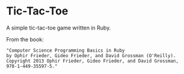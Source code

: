 Tic-Tac-Toe
===========

A simple tic-tac-toe game written in Ruby.

From the book:

    "Computer Science Programming Basics in Ruby
    by Ophir Frieder, Gideo Frieder, and David Grossman (O'Reilly).
    Copyright 2013 Ophir Frieder, Gideo Frieder, and David Grossman,
    978-1-449-35597-5."

